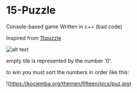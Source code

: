 # 15-Puzzle
Console-based game Written in c++ (bad code)

Inspired from [15puzzle](https://15puzzle.netlify.app/)

![alt text](https://github.com/log169/15-Puzzle/blob/main/image.png)


empty tile is represented by the number '0'.

to win you must sort the numbers in order like this:

!(https://kociemba.org/themen/fifteen/pics/puz.jpg)
